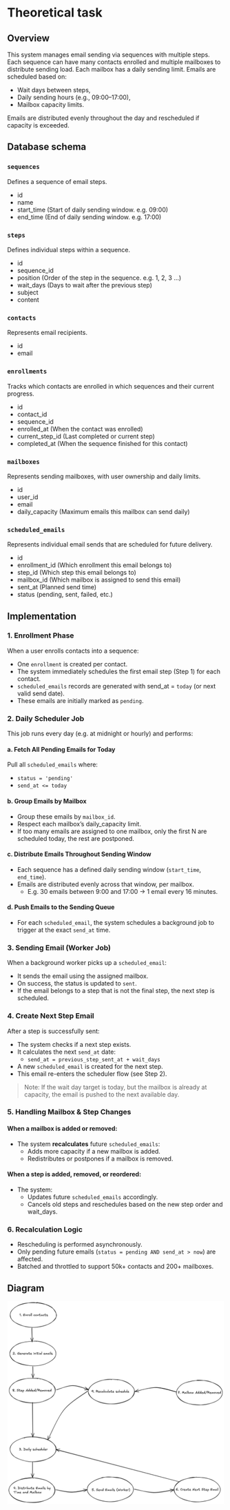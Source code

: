 # Theoretical task

## Overview

This system manages email sending via sequences with multiple steps. Each sequence can have many contacts enrolled and multiple mailboxes to distribute sending load. Each mailbox has a daily sending limit. Emails are scheduled based on:

- Wait days between steps,
- Daily sending hours (e.g., 09:00–17:00),
- Mailbox capacity limits.

Emails are distributed evenly throughout the day and rescheduled if capacity is exceeded.

## Database schema

### ```sequences```

Defines a sequence of email steps.

- id
- name
- start_time (Start of daily sending window. e.g. 09:00)
- end_time (End of daily sending window. e.g. 17:00)

### ```steps```

Defines individual steps within a sequence.

- id
- sequence_id
- position (Order of the step in the sequence. e.g. 1, 2, 3 ...)
- wait_days (Days to wait after the previous step)
- subject
- content

### ```contacts```

Represents email recipients.

- id
- email

### ```enrollments```

Tracks which contacts are enrolled in which sequences and their current progress.

- id
- contact_id
- sequence_id
- enrolled_at (When the contact was enrolled)
- current_step_id (Last completed or current step)
- completed_at (When the sequence finished for this contact)

### ```mailboxes```

Represents sending mailboxes, with user ownership and daily limits.

- id
- user_id
- email
- daily_capacity (Maximum emails this mailbox can send daily)

### ```scheduled_emails```

Represents individual email sends that are scheduled for future delivery.

- id
- enrollment_id (Which enrollment this email belongs to)
- step_id (Which step this email belongs to)
- mailbox_id (Which mailbox is assigned to send this email)
- sent_at (Planned send time)
- status (pending, sent, failed, etc.)

## Implementation

### 1. Enrollment Phase

When a user enrolls contacts into a sequence:

- One ```enrollment``` is created per contact.
- The system immediately schedules the first email step (Step 1) for each contact.
- ```scheduled_emails``` records are generated with send_at = ```today``` (or next valid send date).
- These emails are initially marked as ```pending```.

### 2. Daily Scheduler Job

This job runs every day (e.g. at midnight or hourly) and performs:

#### a. Fetch All Pending Emails for Today

Pull all ```scheduled_emails``` where:

- ```status = 'pending'```
- ```send_at <= today```

#### b. Group Emails by Mailbox

- Group these emails by ```mailbox_id```.
- Respect each mailbox’s daily_capacity limit.
- If too many emails are assigned to one mailbox, only the first N are scheduled today, the rest are postponed.

#### c. Distribute Emails Throughout Sending Window

- Each sequence has a defined daily sending window (```start_time```, ```end_time```).
- Emails are distributed evenly across that window, per mailbox.
    - E.g. 30 emails between 9:00 and 17:00 → 1 email every 16 minutes.

#### d. Push Emails to the Sending Queue

- For each ```scheduled_email```, the system schedules a background job to trigger at the exact ```send_at``` time.

### 3. Sending Email (Worker Job)

When a background worker picks up a ```scheduled_email```:

- It sends the email using the assigned mailbox.
- On success, the status is updated to ```sent```.
- If the email belongs to a step that is not the final step, the next step is scheduled.

### 4. Create Next Step Email

After a step is successfully sent:

- The system checks if a next step exists.
- It calculates the next ```send_at``` date:
    - ```send_at = previous_step_sent_at + wait_days```
- A new ```scheduled_email``` is created for the next step.
- This email re-enters the scheduler flow (see Step 2).

> Note: If the wait day target is today, but the mailbox is already at capacity, the email is pushed to the next available day.


### 5. Handling Mailbox & Step Changes

#### When a mailbox is added or removed:

- The system **recalculates** future ```scheduled_emails```:
    - Adds more capacity if a new mailbox is added.
    - Redistributes or postpones if a mailbox is removed.

#### When a step is added, removed, or reordered:

- The system:
    - Updates future ```scheduled_emails``` accordingly.
    - Cancels old steps and reschedules based on the new step order and wait_days.

### 6. Recalculation Logic

- Rescheduling is performed asynchronously.
- Only pending future emails (```status = pending AND send_at > now```) are affected.
- Batched and throttled to support 50k+ contacts and 200+ mailboxes.

## Diagram

![System Design](diagram.png)
